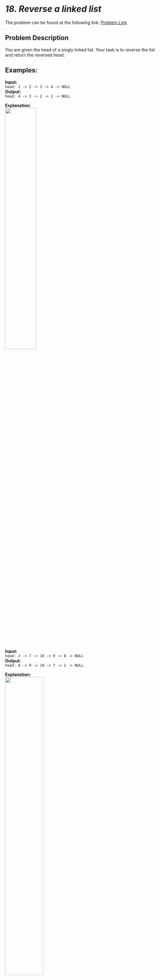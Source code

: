 # *18. Reverse a linked list*

The problem can be found at the following link: [Problem Link](https://www.geeksforgeeks.org/problems/reverse-a-linked-list/1)

## Problem Description

You are given the head of a singly linked list. Your task is to reverse the list and return the reversed head.

## Examples:

**Input:**  
`head: 1 -> 2 -> 3 -> 4 -> NULL`  
**Output:**  
`head: 4 -> 3 -> 2 -> 1 -> NULL`

**Explanation:** <br/>
<img src="https://github.com/user-attachments/assets/cbbb7094-9d12-4b42-98c8-8fe47af1bbb8" width="45%"><br/>


**Input:**  
`head: 2 -> 7 -> 10 -> 9 -> 8 -> NULL`  
**Output:**  
`head: 8 -> 9 -> 10 -> 7 -> 2 -> NULL`

**Explanation:** <br/>
<img src="https://github.com/user-attachments/assets/3404169a-bd59-4534-b9c0-2b31a9d9631e" width="50%"><br/>



**Input:**  
`head: 10 -> NULL`  
**Output:**  
`head: 10 -> NULL`

**Explanation:** <br/>
<img src="https://github.com/user-attachments/assets/e401ab9b-d5a9-474d-80c7-7e9c5389db40" width="30%"><br/>


### Constraints:
- 1 <= number of nodes, data of nodes <= $10^5$

## My Approach

1. **Iterative Reversal Algorithm**:  
   The problem can be efficiently solved using an iterative approach by traversing the linked list and reversing the `next` pointers of each node.
   - Start with two pointers: `prev` (initialized to `NULL`) and `current` (initialized to the head of the list).
   - In each iteration, update the `next` pointer of the `current` node to point to the `prev` node, then move `prev` and `current` forward.
   - Continue the process until the entire list is reversed.

2. **Steps:**
   - Initialize `prev` to `NULL` and `current` to the head of the list.
   - Traverse the list while `current` is not `NULL`.
   - For each node, reverse the `next` pointer to point to `prev`.
   - Move the `prev` and `current` pointers one step forward.
   - Once the list is completely reversed, return `prev` as the new head.

## Time and Auxiliary Space Complexity

- **Expected Time Complexity:** O(n), where `n` is the number of nodes in the linked list. We traverse the entire list once.
- **Expected Auxiliary Space Complexity:** O(1), as we only use a constant amount of additional space (for the `prev` and `current` pointers).

## Code (C++)

```cpp
class Solution {
public:
    Node* reverseList(Node* head) {
        Node *prev = NULL, *curr = head, *next;
        while (curr) {
            next = curr->next;
            curr->next = prev;
            prev = curr;
            curr = next;
        }
        return prev;
    }
};
```

<details>
  <summary><h2 align='center'>👨‍💻 Alternative Approach</h2></summary>

## **Pointer Manipulation Using `swap` for Linked List Reversal**

#### Explanation:
This approach leverages **pointer manipulation** to reverse the linked list in place, using the `swap` function to reduce the verbosity of code and streamline pointer updates. The key idea is to iteratively reverse the `next` pointers of each node while traversing the list.

#### Detailed Steps:
1. **Initialization**: 
   - `prev` is initialized to `nullptr` (to mark the new end of the reversed list).
   - `head` starts as the current node in the original list.

2. **Iterative Reversal**:
   - In each iteration of the loop, two swaps are used to reassign pointers:
     - Swap `head->next` with `prev`: This updates the current node's `next` pointer to point to the previous node.
     - Swap `head` with `prev`: This shifts the `prev` pointer to the current node (marking progress in the reversed list) and moves the `head` pointer forward to the next node in the original list.

3. **Termination**:
   - The loop continues until `head` becomes `nullptr` (indicating the end of the list has been reached).
   - At this point, `prev` holds the new head of the reversed linked list.

4. **Return Value**:
   - The method returns `prev`, which now points to the reversed list's head.

## Solution
```cpp
class Solution {
public:
    Node* reverseList(Node* head) {
        Node *prev = nullptr;
        while (head) {
            swap(head->next, prev), swap(head, prev);
        }
        return prev;
    }
};
```
#### Key Characteristics:
- **Runtime Efficiency**: 
  - The approach has a time complexity of \(O(n)\), where \(n\) is the number of nodes in the list. Each node is processed exactly once.
- **Space Efficiency**: 
  - The space complexity is \(O(1)\) as no additional memory is used apart from a few pointers.

#### Example Walkthrough:
Let the initial linked list be: $\(1 \rightarrow 2 \rightarrow 3 \rightarrow \text{nullptr}\)$

1. **Initialization**: `prev = nullptr`, `head = 1`
2. **First Iteration**:
   - Swap `head->next` and `prev`: Now `1->next = nullptr`
   - Swap `head` and `prev`: `prev = 1`, `head = 2`
3. **Second Iteration**:
   - Swap `head->next` and `prev`: Now `2->next = 1`
   - Swap `head` and `prev`: `prev = 2`, `head = 3`
4. **Third Iteration**:
   - Swap `head->next` and `prev`: Now `3->next = 2`
   - Swap `head` and `prev`: `prev = 3`, `head = nullptr`
5. **Termination**:
   - `head` is `nullptr`, and `prev` points to the reversed list: $\(3 \rightarrow 2 \rightarrow 1 \rightarrow \text{nullptr}\)$

</details>


## Code (Java)

```java
class Solution {
    Node reverseList(Node head) {
        Node prev = null;
        while (head != null) {
            Node next = head.next;
            head.next = prev;
            prev = head;
            head = next;
        }
        return prev;
    }
}
```

## Code (Python)

```python
class Solution:
    def reverseList(self, head):
        prev = None
        while head:
            next = head.next
            head.next = prev
            prev = head
            head = next
        return prev
```

